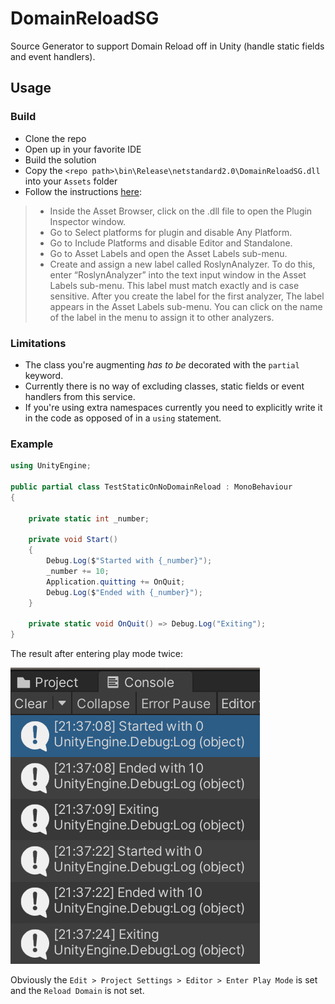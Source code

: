 # DomainReloadSG
Source Generator to support Domain Reload off in Unity (handle static fields and event handlers).

## Usage

### Build
- Clone the repo
- Open up in your favorite IDE
- Build the solution
- Copy the ```<repo path>\bin\Release\netstandard2.0\DomainReloadSG.dll``` into your ```Assets``` folder
- Follow the instructions [here](https://docs.unity3d.com/Manual/roslyn-analyzers.html):
> - Inside the Asset Browser, click on the .dll file to open the Plugin Inspector
    window.
> - Go to Select platforms for plugin and disable Any Platform.
> - Go to Include Platforms and disable Editor and Standalone.
> - Go to Asset Labels and open the Asset Labels sub-menu.
> - Create and assign a new label called RoslynAnalyzer. To do this, enter “RoslynAnalyzer” into the text input window in the Asset Labels sub-menu. This label must match exactly and is case sensitive. After you create the label for the first analyzer, The label appears in the Asset Labels sub-menu. You can click on the name of the label in the menu to assign it to other analyzers.

### Limitations
- The class you're augmenting _has to be_ decorated with the ```partial``` keyword.
- Currently there is no way of excluding classes, static fields or event handlers from this service.
- If you're using extra namespaces currently you need to explicitly write it in the code as opposed of in a ```using``` statement.

### Example
```csharp
using UnityEngine;

public partial class TestStaticOnNoDomainReload : MonoBehaviour
{

    private static int _number;
    
    private void Start()
    {
        Debug.Log($"Started with {_number}");
        _number += 10;
        Application.quitting += OnQuit;
        Debug.Log($"Ended with {_number}");
    }

    private static void OnQuit() => Debug.Log("Exiting");
}
```
The result after entering play mode twice:

![Console screenshot showing resetting happening.](Console.png)

Obviously the ```Edit > Project Settings > Editor > Enter Play Mode``` is set and the ```Reload Domain``` is not set.
